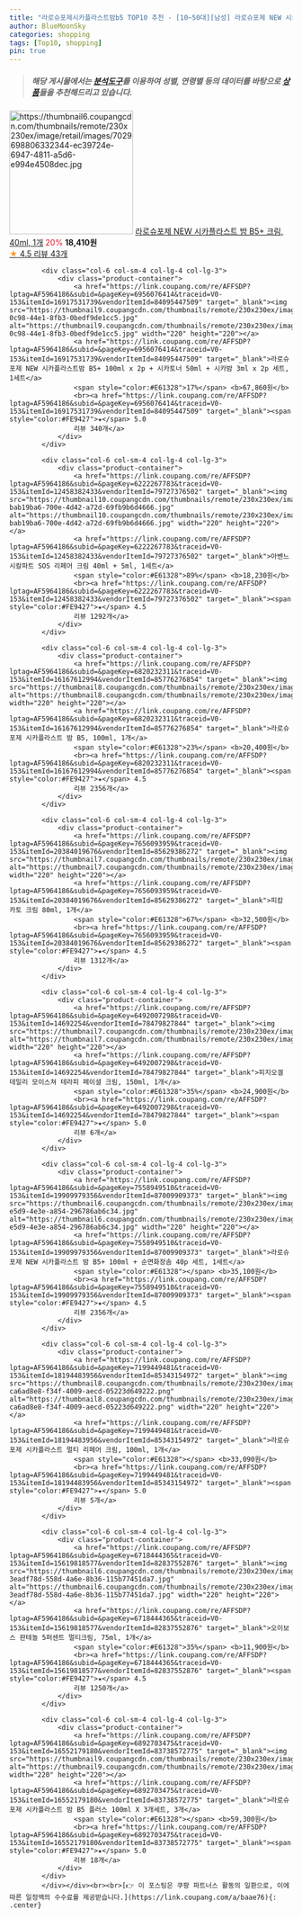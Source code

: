 ```yaml
---
title: "라로슈포제시카플라스트밤b5 TOP10 추천 - [10~50대][남성] 라로슈포제 NEW 시카플라스트 밤 B5+ 크림, 40ml, 1개"
author: BlueMoonSky
categories: shopping
tags: [Top10, shopping]
pin: true
---
```


> ##### 해당 게시물에서는 [**분석도구**](https://itemscout.io/)를 이용하여 **성별**, **연령별** 등의 데이터를 바탕으로 [**상품**](https://link.coupang.com/a/baae76)들을 추천해드리고 있습니다.
<div class="container"><div class="row">
            <div class="col-6 col-sm-4 col-lg-4 col-lg-3">
                <div class="product-container">
                    <a href="https://link.coupang.com/re/AFFSDP?lptag=AF5964186&subid=&pageKey=6820232311&traceid=V0-153&itemId=16162759817&vendorItemId=83358381384" target="_blank"><img src="https://thumbnail6.coupangcdn.com/thumbnails/remote/230x230ex/image/retail/images/7029698806332344-ec39724e-6947-4811-a5d6-e994e4508dec.jpg" alt="https://thumbnail6.coupangcdn.com/thumbnails/remote/230x230ex/image/retail/images/7029698806332344-ec39724e-6947-4811-a5d6-e994e4508dec.jpg" width="220" height="220"></a>
                    <a href="https://link.coupang.com/re/AFFSDP?lptag=AF5964186&subid=&pageKey=6820232311&traceid=V0-153&itemId=16162759817&vendorItemId=83358381384" target="_blank">라로슈포제 NEW 시카플라스트 밤 B5+ 크림, 40ml, 1개</a>
                    <span style="color:#E61328">20%</span> <b>18,410원</b>
                    <br><a href="https://link.coupang.com/re/AFFSDP?lptag=AF5964186&subid=&pageKey=6820232311&traceid=V0-153&itemId=16162759817&vendorItemId=83358381384" target="_blank"><span style="color:#FE9427">★</span> 4.5
                    리뷰 43개</a>
                </div>
            </div>
            
            <div class="col-6 col-sm-4 col-lg-4 col-lg-3">
                <div class="product-container">
                    <a href="https://link.coupang.com/re/AFFSDP?lptag=AF5964186&subid=&pageKey=6956076414&traceid=V0-153&itemId=16917531739&vendorItemId=84095447509" target="_blank"><img src="https://thumbnail9.coupangcdn.com/thumbnails/remote/230x230ex/image/retail/images/2022/11/29/11/5/53af6fa3-0c98-44e1-8fb3-0bedf9de1cc5.jpg" alt="https://thumbnail9.coupangcdn.com/thumbnails/remote/230x230ex/image/retail/images/2022/11/29/11/5/53af6fa3-0c98-44e1-8fb3-0bedf9de1cc5.jpg" width="220" height="220"></a>
                    <a href="https://link.coupang.com/re/AFFSDP?lptag=AF5964186&subid=&pageKey=6956076414&traceid=V0-153&itemId=16917531739&vendorItemId=84095447509" target="_blank">라로슈포제 NEW 시카플라스트밤 B5+ 100ml x 2p + 시카토너 50ml + 시카밤 3ml x 2p 세트, 1세트</a>
                    <span style="color:#E61328">17%</span> <b>67,860원</b>
                    <br><a href="https://link.coupang.com/re/AFFSDP?lptag=AF5964186&subid=&pageKey=6956076414&traceid=V0-153&itemId=16917531739&vendorItemId=84095447509" target="_blank"><span style="color:#FE9427">★</span> 5.0
                    리뷰 340개</a>
                </div>
            </div>
            
            <div class="col-6 col-sm-4 col-lg-4 col-lg-3">
                <div class="product-container">
                    <a href="https://link.coupang.com/re/AFFSDP?lptag=AF5964186&subid=&pageKey=6222267783&traceid=V0-153&itemId=12458382433&vendorItemId=79727376502" target="_blank"><img src="https://thumbnail10.coupangcdn.com/thumbnails/remote/230x230ex/image/retail/images/4891829511270586-bab19ba6-700e-4d42-a72d-69fb9b6d4666.jpg" alt="https://thumbnail10.coupangcdn.com/thumbnails/remote/230x230ex/image/retail/images/4891829511270586-bab19ba6-700e-4d42-a72d-69fb9b6d4666.jpg" width="220" height="220"></a>
                    <a href="https://link.coupang.com/re/AFFSDP?lptag=AF5964186&subid=&pageKey=6222267783&traceid=V0-153&itemId=12458382433&vendorItemId=79727376502" target="_blank">아벤느 시칼파트 SOS 리페어 크림 40ml + 5ml, 1세트</a>
                    <span style="color:#E61328">89%</span> <b>18,230원</b>
                    <br><a href="https://link.coupang.com/re/AFFSDP?lptag=AF5964186&subid=&pageKey=6222267783&traceid=V0-153&itemId=12458382433&vendorItemId=79727376502" target="_blank"><span style="color:#FE9427">★</span> 4.5
                    리뷰 1292개</a>
                </div>
            </div>
            
            <div class="col-6 col-sm-4 col-lg-4 col-lg-3">
                <div class="product-container">
                    <a href="https://link.coupang.com/re/AFFSDP?lptag=AF5964186&subid=&pageKey=6820232311&traceid=V0-153&itemId=16167612994&vendorItemId=85776276854" target="_blank"><img src="https://thumbnail8.coupangcdn.com/thumbnails/remote/230x230ex/image/vendor_inventory/8483/ab627280127146b645ce7e3a0827d843b07602d8bf3ffa66d6bda08f2506.jpg" alt="https://thumbnail8.coupangcdn.com/thumbnails/remote/230x230ex/image/vendor_inventory/8483/ab627280127146b645ce7e3a0827d843b07602d8bf3ffa66d6bda08f2506.jpg" width="220" height="220"></a>
                    <a href="https://link.coupang.com/re/AFFSDP?lptag=AF5964186&subid=&pageKey=6820232311&traceid=V0-153&itemId=16167612994&vendorItemId=85776276854" target="_blank">라로슈포제 시카플라스트 밤 B5, 100ml, 1개</a>
                    <span style="color:#E61328">23%</span> <b>20,400원</b>
                    <br><a href="https://link.coupang.com/re/AFFSDP?lptag=AF5964186&subid=&pageKey=6820232311&traceid=V0-153&itemId=16167612994&vendorItemId=85776276854" target="_blank"><span style="color:#FE9427">★</span> 4.5
                    리뷰 2356개</a>
                </div>
            </div>
            
            <div class="col-6 col-sm-4 col-lg-4 col-lg-3">
                <div class="product-container">
                    <a href="https://link.coupang.com/re/AFFSDP?lptag=AF5964186&subid=&pageKey=7656093959&traceid=V0-153&itemId=20384019676&vendorItemId=85629386272" target="_blank"><img src="https://thumbnail7.coupangcdn.com/thumbnails/remote/230x230ex/image/vendor_inventory/1a77/eb28690b374171cbe439fb93496bbd158a811e64bcfa5512d8fdfa2c40d9.jpg" alt="https://thumbnail7.coupangcdn.com/thumbnails/remote/230x230ex/image/vendor_inventory/1a77/eb28690b374171cbe439fb93496bbd158a811e64bcfa5512d8fdfa2c40d9.jpg" width="220" height="220"></a>
                    <a href="https://link.coupang.com/re/AFFSDP?lptag=AF5964186&subid=&pageKey=7656093959&traceid=V0-153&itemId=20384019676&vendorItemId=85629386272" target="_blank">피캄 카토 크림 80ml, 1개</a>
                    <span style="color:#E61328">67%</span> <b>32,500원</b>
                    <br><a href="https://link.coupang.com/re/AFFSDP?lptag=AF5964186&subid=&pageKey=7656093959&traceid=V0-153&itemId=20384019676&vendorItemId=85629386272" target="_blank"><span style="color:#FE9427">★</span> 4.5
                    리뷰 1312개</a>
                </div>
            </div>
            
            <div class="col-6 col-sm-4 col-lg-4 col-lg-3">
                <div class="product-container">
                    <a href="https://link.coupang.com/re/AFFSDP?lptag=AF5964186&subid=&pageKey=6492007298&traceid=V0-153&itemId=14692254&vendorItemId=78479827844" target="_blank"><img src="https://thumbnail7.coupangcdn.com/thumbnails/remote/230x230ex/image/vendor_inventory/55ad/b97a73f028a69f6550b982331ead7400cf212d9777e11d5a68e70cf27f73.jpg" alt="https://thumbnail7.coupangcdn.com/thumbnails/remote/230x230ex/image/vendor_inventory/55ad/b97a73f028a69f6550b982331ead7400cf212d9777e11d5a68e70cf27f73.jpg" width="220" height="220"></a>
                    <a href="https://link.coupang.com/re/AFFSDP?lptag=AF5964186&subid=&pageKey=6492007298&traceid=V0-153&itemId=14692254&vendorItemId=78479827844" target="_blank">피지오겔 데일리 모이스쳐 테라피 페이셜 크림, 150ml, 1개</a>
                    <span style="color:#E61328">35%</span> <b>24,900원</b>
                    <br><a href="https://link.coupang.com/re/AFFSDP?lptag=AF5964186&subid=&pageKey=6492007298&traceid=V0-153&itemId=14692254&vendorItemId=78479827844" target="_blank"><span style="color:#FE9427">★</span> 5.0
                    리뷰 6개</a>
                </div>
            </div>
            
            <div class="col-6 col-sm-4 col-lg-4 col-lg-3">
                <div class="product-container">
                    <a href="https://link.coupang.com/re/AFFSDP?lptag=AF5964186&subid=&pageKey=7558949510&traceid=V0-153&itemId=19909979356&vendorItemId=87009909373" target="_blank"><img src="https://thumbnail6.coupangcdn.com/thumbnails/remote/230x230ex/image/retail/images/2023/08/28/16/7/c7c372cf-e5d9-4e3e-a854-296786ab6c34.jpg" alt="https://thumbnail6.coupangcdn.com/thumbnails/remote/230x230ex/image/retail/images/2023/08/28/16/7/c7c372cf-e5d9-4e3e-a854-296786ab6c34.jpg" width="220" height="220"></a>
                    <a href="https://link.coupang.com/re/AFFSDP?lptag=AF5964186&subid=&pageKey=7558949510&traceid=V0-153&itemId=19909979356&vendorItemId=87009909373" target="_blank">라로슈포제 NEW 시카플라스트 밤 B5+ 100ml + 순면화장솜 40p 세트, 1세트</a>
                    <span style="color:#E61328"></span> <b>35,100원</b>
                    <br><a href="https://link.coupang.com/re/AFFSDP?lptag=AF5964186&subid=&pageKey=7558949510&traceid=V0-153&itemId=19909979356&vendorItemId=87009909373" target="_blank"><span style="color:#FE9427">★</span> 4.5
                    리뷰 2356개</a>
                </div>
            </div>
            
            <div class="col-6 col-sm-4 col-lg-4 col-lg-3">
                <div class="product-container">
                    <a href="https://link.coupang.com/re/AFFSDP?lptag=AF5964186&subid=&pageKey=7199449481&traceid=V0-153&itemId=18194483956&vendorItemId=85343154972" target="_blank"><img src="https://thumbnail8.coupangcdn.com/thumbnails/remote/230x230ex/image/retail/images/4448856471060209-ca6ad8e8-f34f-4009-aecd-05223d649222.png" alt="https://thumbnail8.coupangcdn.com/thumbnails/remote/230x230ex/image/retail/images/4448856471060209-ca6ad8e8-f34f-4009-aecd-05223d649222.png" width="220" height="220"></a>
                    <a href="https://link.coupang.com/re/AFFSDP?lptag=AF5964186&subid=&pageKey=7199449481&traceid=V0-153&itemId=18194483956&vendorItemId=85343154972" target="_blank">라로슈포제 시카플라스트 멀티 리페어 크림, 100ml, 1개</a>
                    <span style="color:#E61328"></span> <b>33,090원</b>
                    <br><a href="https://link.coupang.com/re/AFFSDP?lptag=AF5964186&subid=&pageKey=7199449481&traceid=V0-153&itemId=18194483956&vendorItemId=85343154972" target="_blank"><span style="color:#FE9427">★</span> 5.0
                    리뷰 5개</a>
                </div>
            </div>
            
            <div class="col-6 col-sm-4 col-lg-4 col-lg-3">
                <div class="product-container">
                    <a href="https://link.coupang.com/re/AFFSDP?lptag=AF5964186&subid=&pageKey=6718444365&traceid=V0-153&itemId=15619818577&vendorItemId=82837552876" target="_blank"><img src="https://thumbnail6.coupangcdn.com/thumbnails/remote/230x230ex/image/retail/images/2918613023109495-3eadf78d-558d-4a6e-8b36-115b77451da7.jpg" alt="https://thumbnail6.coupangcdn.com/thumbnails/remote/230x230ex/image/retail/images/2918613023109495-3eadf78d-558d-4a6e-8b36-115b77451da7.jpg" width="220" height="220"></a>
                    <a href="https://link.coupang.com/re/AFFSDP?lptag=AF5964186&subid=&pageKey=6718444365&traceid=V0-153&itemId=15619818577&vendorItemId=82837552876" target="_blank">오이보스 판테놀 5퍼센트 멀티크림, 75ml, 1개</a>
                    <span style="color:#E61328">35%</span> <b>11,900원</b>
                    <br><a href="https://link.coupang.com/re/AFFSDP?lptag=AF5964186&subid=&pageKey=6718444365&traceid=V0-153&itemId=15619818577&vendorItemId=82837552876" target="_blank"><span style="color:#FE9427">★</span> 4.5
                    리뷰 1250개</a>
                </div>
            </div>
            
            <div class="col-6 col-sm-4 col-lg-4 col-lg-3">
                <div class="product-container">
                    <a href="https://link.coupang.com/re/AFFSDP?lptag=AF5964186&subid=&pageKey=6892703475&traceid=V0-153&itemId=16552179180&vendorItemId=83738572775" target="_blank"><img src="https://thumbnail9.coupangcdn.com/thumbnails/remote/230x230ex/image/vendor_inventory/e79a/48e36bcdf8d3d6fbef37bba772156d244b57cb3aed27a732c32c0afd2723.jpg" alt="https://thumbnail9.coupangcdn.com/thumbnails/remote/230x230ex/image/vendor_inventory/e79a/48e36bcdf8d3d6fbef37bba772156d244b57cb3aed27a732c32c0afd2723.jpg" width="220" height="220"></a>
                    <a href="https://link.coupang.com/re/AFFSDP?lptag=AF5964186&subid=&pageKey=6892703475&traceid=V0-153&itemId=16552179180&vendorItemId=83738572775" target="_blank">라로슈포제 시카플라스트 밤 B5 플러스 100ml X 3개세트, 3개</a>
                    <span style="color:#E61328"></span> <b>59,300원</b>
                    <br><a href="https://link.coupang.com/re/AFFSDP?lptag=AF5964186&subid=&pageKey=6892703475&traceid=V0-153&itemId=16552179180&vendorItemId=83738572775" target="_blank"><span style="color:#FE9427">★</span> 5.0
                    리뷰 18개</a>
                </div>
            </div>
            </div></div><br><br>[👉 이 포스팅은 쿠팡 파트너스 활동의 일환으로, 이에 따른 일정액의 수수료를 제공받습니다.](https://link.coupang.com/a/baae76){: .center}